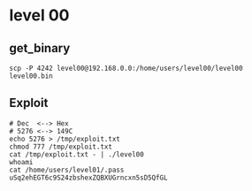 # level 00

## get_binary

```shell
scp -P 4242 level00@192.168.0.0:/home/users/level00/level00 level00.bin
```

## Exploit

```shell
# Dec  <--> Hex
# 5276 <--> 149C
echo 5276 > /tmp/exploit.txt
chmod 777 /tmp/exploit.txt
cat /tmp/exploit.txt - | ./level00
whoami
cat /home/users/level01/.pass
uSq2ehEGT6c9S24zbshexZQBXUGrncxn5sD5QfGL
```
